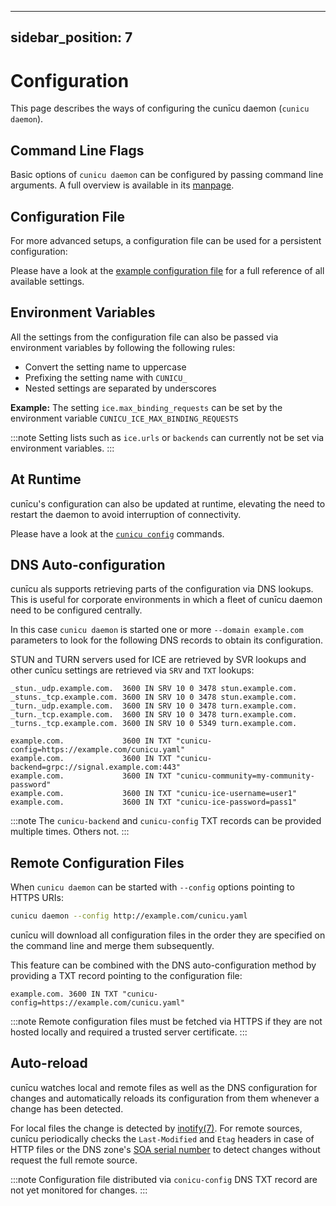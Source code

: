 <!--
SPDX-FileCopyrightText: 2023 Steffen Vogel <post@steffenvogel.de>
SPDX-License-Identifier: Apache-2.0
-->

---
sidebar_position: 7
---

# Configuration

This page describes the ways of configuring the cunīcu daemon (`cunicu daemon`).

## Command Line Flags

Basic options of `cunicu daemon` can be configured by passing command line arguments.
A full overview is available in its [manpage](./usage/md/cunicu_daemon.md).

## Configuration File

For more advanced setups, a configuration file can be used for a persistent configuration:

Please have a look at the [example configuration file](./config-reference.md) for a full reference of all available settings.

## Environment Variables

All the settings from the configuration file can also be passed via environment variables by following the following rules:

-   Convert the setting name to uppercase
-   Prefixing the setting name with `CUNICU_`
-   Nested settings are separated by underscores

**Example:** The setting `ice.max_binding_requests` can be set by the environment variable `CUNICU_ICE_MAX_BINDING_REQUESTS`

:::note
Setting lists such as `ice.urls` or `backends` can currently not be set via environment variables.
:::

## At Runtime

cunīcu's configuration can also be updated at runtime, elevating the need to restart the daemon to avoid interruption of connectivity.

Please have a look at the [`cunicu config`](./usage/md/cunicu_config.md) commands.

## DNS Auto-configuration

cunīcu als supports retrieving parts of the configuration via DNS lookups.
This is useful for corporate environments in which a fleet of cunīcu daemon need to be configured centrally.

In this case `cunicu daemon` is started one or more `--domain example.com` parameters to look for the following DNS records to obtain its configuration.

STUN and TURN servers used for ICE are retrieved by SVR lookups and other cunīcu settings are retrieved via `SRV` and `TXT` lookups: 

```text
_stun._udp.example.com.  3600 IN SRV 10 0 3478 stun.example.com.
_stuns._tcp.example.com. 3600 IN SRV 10 0 3478 stun.example.com.
_turn._udp.example.com.  3600 IN SRV 10 0 3478 turn.example.com.
_turn._tcp.example.com.  3600 IN SRV 10 0 3478 turn.example.com.
_turns._tcp.example.com. 3600 IN SRV 10 0 5349 turn.example.com.

example.com.             3600 IN TXT "cunicu-config=https://example.com/cunicu.yaml"
example.com.             3600 IN TXT "cunicu-backend=grpc://signal.example.com:443"
example.com.             3600 IN TXT "cunicu-community=my-community-password"
example.com.             3600 IN TXT "cunicu-ice-username=user1"
example.com.             3600 IN TXT "cunicu-ice-password=pass1"
```

:::note
The `cunicu-backend` and `cunicu-config` TXT records can be provided multiple times. Others not.
:::

## Remote Configuration Files

When `cunicu daemon` can be started with `--config` options pointing to HTTPS URIs:

```bash
cunicu daemon --config http://example.com/cunicu.yaml
```

cunīcu will download all configuration files in the order they are specified on the command line and merge them subsequently.

This feature can be combined with the DNS auto-configuration method by providing a TXT record pointing to the configuration file:

```text
example.com. 3600 IN TXT "cunicu-config=https://example.com/cunicu.yaml"
```

:::note
Remote configuration files must be fetched via HTTPS if they are not hosted locally and required a trusted server certificate.
:::

## Auto-reload

cunīcu watches local and remote files as well as the DNS configuration for changes and automatically reloads its configuration from them whenever a change has been detected.

For local files the change is detected by [inotify(7)](https://man7.org/linux/man-pages/man7/inotify.7.html).
For remote sources, cunīcu periodically checks the `Last-Modified` and `Etag` headers in case of HTTP files or the DNS zone's [SOA serial number](https://en.wikipedia.org/wiki/SOA_record#Structure) to detect changes without request the full remote source.

:::note
Configuration file distributed via `conicu-config` DNS TXT record are not yet monitored for changes.
:::